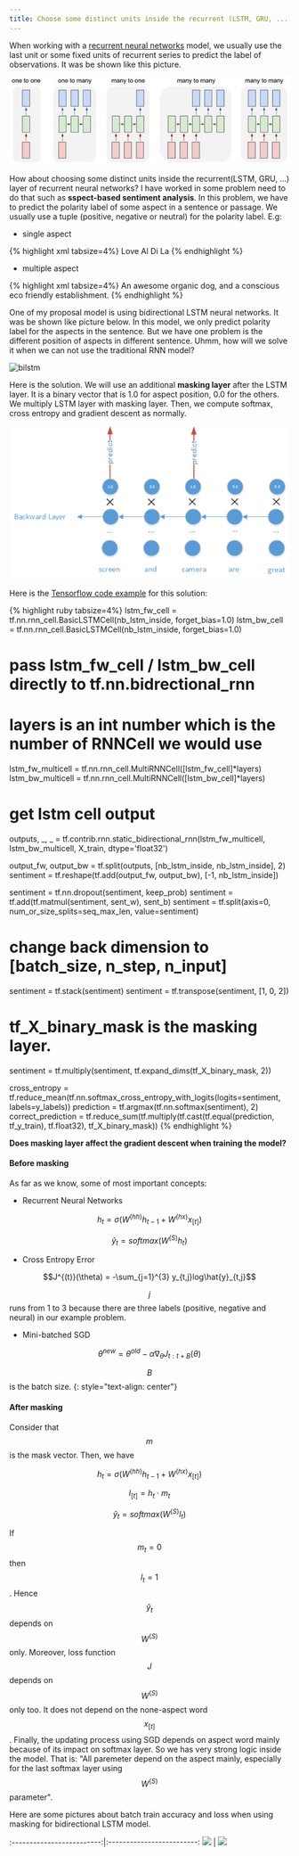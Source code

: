 ```yaml
---
title: Choose some distinct units inside the recurrent (LSTM, GRU, ...) layer of recurrent neural networks
---
```


When working with a [recurrent neural networks](http://www.wildml.com/2015/09/recurrent-neural-networks-tutorial-part-1-introduction-to-rnns/) model, we usually use the last unit or some fixed units of recurrent series to predict the label of observations.
It was be shown like this picture.

<p align="center">
  <img src="https://raw.githubusercontent.com/peace195/peace195.github.io/master/images/rnn.jpg" alt="RNN"/>
</p>

How about choosing some distinct units inside the recurrent(LSTM, GRU, ...) layer of recurrent neural networks?
I have worked in some problem need to do that such as **sspect-based sentiment analysis**.
In this problem, we have to predict the polarity label of some aspect in a sentence or passage.
We usually use a tuple (positive, negative or neutral) for the polarity label.
E.g: 

* single aspect

{% highlight xml tabsize=4%}
<text>Love Al Di La</text>
<Opinions>
	<Opinion target="Al Di La" category="RESTAURANT#GENERAL" polarity="positive" from="5" to="13"/>
</Opinions>
{% endhighlight %}

* multiple aspect

{% highlight xml tabsize=4%}
<text>An awesome organic dog, and a conscious eco friendly establishment.</text>
<Opinions>
	<Opinion target="dog" category="FOOD#QUALITY" polarity="positive" from="19" to="22"/>
	<Opinion target="establishment" category="RESTAURANT#MISCELLANEOUS" polarity="positive" from="53" to="66"/>
</Opinions>
{% endhighlight %}

One of my proposal model is using bidirectional LSTM neural networks. It was be shown like picture below.
In this model, we only predict polarity label for the aspects in the sentence. But we have one problem is the different position of aspects in different sentence.
Uhmm, how will we solve it when we can not use the traditional RNN model?

 <img src="https://raw.githubusercontent.com/peace195/aspect-based-sentiment-analysis/master/model.png" alt="bilstm"/>

Here is the solution. We will use an additional **masking layer** after the LSTM layer.
It is a binary vector that ís 1.0 for aspect position, 0.0 for the others. We multiply LSTM layer with masking layer.
Then, we compute softmax, cross entropy and gradient descent as normally.

 <img src="https://raw.githubusercontent.com/peace195/peace195.github.io/master/images/mask.png" alt="bilstm"/>

Here is the [Tensorflow code example](https://github.com/peace195/aspect-based-sentiment-analysis/tree/master/code) for this solution:

{% highlight ruby tabsize=4%}
lstm_fw_cell = tf.nn.rnn_cell.BasicLSTMCell(nb_lstm_inside, forget_bias=1.0)
lstm_bw_cell = tf.nn.rnn_cell.BasicLSTMCell(nb_lstm_inside, forget_bias=1.0)

# pass lstm_fw_cell / lstm_bw_cell directly to tf.nn.bidrectional_rnn
# layers is an int number which is the number of RNNCell we would use
lstm_fw_multicell = tf.nn.rnn_cell.MultiRNNCell([lstm_fw_cell]*layers)
lstm_bw_multicell = tf.nn.rnn_cell.MultiRNNCell([lstm_bw_cell]*layers)

# get lstm cell output
outputs, _, _ = tf.contrib.rnn.static_bidirectional_rnn(lstm_fw_multicell,
														lstm_bw_multicell,
														X_train,
														dtype='float32')

output_fw, output_bw = tf.split(outputs, [nb_lstm_inside, nb_lstm_inside], 2)
sentiment = tf.reshape(tf.add(output_fw, output_bw), [-1, nb_lstm_inside]) 

sentiment = tf.nn.dropout(sentiment, keep_prob)
sentiment = tf.add(tf.matmul(sentiment, sent_w), sent_b)
sentiment = tf.split(axis=0, num_or_size_splits=seq_max_len, value=sentiment)

# change back dimension to [batch_size, n_step, n_input]
sentiment = tf.stack(sentiment)
sentiment = tf.transpose(sentiment, [1, 0, 2])

# tf_X_binary_mask is the masking layer. 
sentiment = tf.multiply(sentiment, tf.expand_dims(tf_X_binary_mask, 2))

cross_entropy = tf.reduce_mean(tf.nn.softmax_cross_entropy_with_logits(logits=sentiment, labels=y_labels))
prediction = tf.argmax(tf.nn.softmax(sentiment), 2)
correct_prediction = tf.reduce_sum(tf.multiply(tf.cast(tf.equal(prediction, tf_y_train), tf.float32), tf_X_binary_mask))
{% endhighlight %}

**Does masking layer affect the gradient descent when training the model?**

#### Before masking
As far as we know, some of most important concepts:

* Recurrent	Neural Networks

$$h_t = \sigma\big(W^{(hh)}h_{t-1} + W^{(hx)}x_{[t]}\big)$$

$$\hat{y}_t = softmax\big(W^{(S)}h_t\big)$$

* Cross	Entropy	Error

$$J^{(t)}(\theta) = -\sum_{j=1}^{3} y_{t,j}log\hat{y}_{t,j}$$

$$j$$ runs from 1 to 3 because there are three labels (positive, negative and neural) in our example problem.
* Mini-batched SGD

$$\theta^{new} = \theta^{old} - \alpha\nabla_{\theta}J_{t:t+B}(\theta)$$

$$B$$ is the batch size.
{: style="text-align: center"}

#### After masking
Consider that $$m$$ is the mask vector. Then, we have

$$h_t = \sigma\big(W^{(hh)}h_{t-1} + W^{(hx)}x_{[t]} \big)$$

$$l_{[t]} = h_t \cdot m_t$$

$$\hat{y}_t = softmax\big(W^{(S)}l_t\big)$$

If $$m_t = 0$$ then $$l_t = 1$$. Hence $$\hat{y}_t$$ depends on $$W^{(S)}$$ only.
Moreover, loss function $$J$$ depends on $$W^{(S)}$$ only too. It does not depend on the none-aspect word $$x_{[t]}$$.
Finally, the updating process using SGD depends on aspect word mainly because of its impact on softmax layer.
So we has very strong logic inside the model. That is: "All paremeter depend on the aspect mainly, especially for the last softmax layer using $$W^{(S)}$$ parameter".

Here are some pictures about batch train accuracy and loss when using masking for bidirectional LSTM model.

:-------------------------:|:-------------------------:
![](https://raw.githubusercontent.com/peace195/aspect-based-sentiment-analysis/master/code/accuracy.png)  |  ![](https://raw.githubusercontent.com/peace195/aspect-based-sentiment-analysis/master/code/loss.png)
